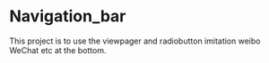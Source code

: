 # Navigation_bar
This project is to use the viewpager and radiobutton imitation weibo WeChat etc at the bottom.
